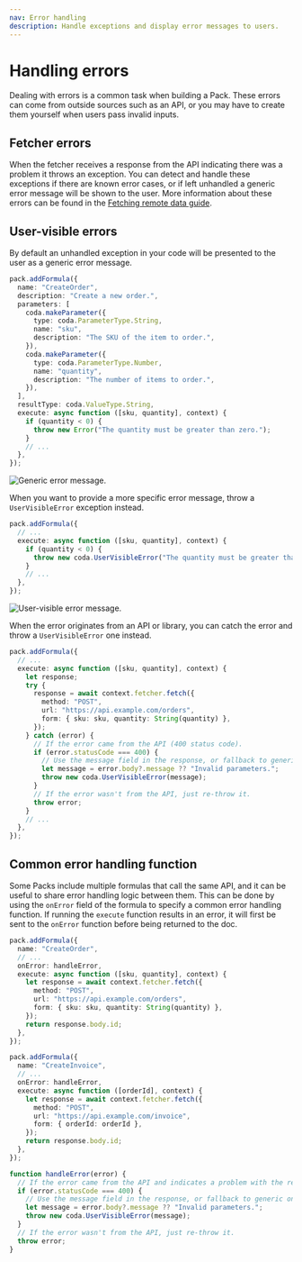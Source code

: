 ```yaml
---
nav: Error handling
description: Handle exceptions and display error messages to users.
---
```


# Handling errors

Dealing with errors is a common task when building a Pack. These errors can come from outside sources such as an API, or you may have to create them yourself when users pass invalid inputs.


## Fetcher errors

When the fetcher receives a response from the API indicating there was a problem it throws an exception. You can detect and handle these exceptions if there are known error cases, or if left unhandled a generic error message will be shown to the user. More information about these errors can be found in the [Fetching remote data guide][fetcher].


## User-visible errors

By default an unhandled exception in your code will be presented to the user as a generic error message.

```ts
pack.addFormula({
  name: "CreateOrder",
  description: "Create a new order.",
  parameters: [
    coda.makeParameter({
      type: coda.ParameterType.String,
      name: "sku",
      description: "The SKU of the item to order.",
    }),
    coda.makeParameter({
      type: coda.ParameterType.Number,
      name: "quantity",
      description: "The number of items to order.",
    }),
  ],
  resultType: coda.ValueType.String,
  execute: async function ([sku, quantity], context) {
    if (quantity < 0) {
      throw new Error("The quantity must be greater than zero.");
    }
    // ...
  },
});
```

<img src="../../../images/errors_generic.png" srcset="../../../images/errors_generic_2x.png 2x" class="screenshot" alt="Generic error message.">

When you want to provide a more specific error message, throw a `UserVisibleError` exception instead.

```{.ts hl_lines="5"}
pack.addFormula({
  // ...
  execute: async function ([sku, quantity], context) {
    if (quantity < 0) {
      throw new coda.UserVisibleError("The quantity must be greater than zero.");
    }
    // ...
  },
});
```

<img src="../../../images/errors_user_visible.png" srcset="../../../images/errors_user_visible_2x.png 2x" class="screenshot" alt="User-visible error message.">

When the error originates from an API or library, you can catch the error and throw a `UserVisibleError` one instead.

```ts
pack.addFormula({
  // ...
  execute: async function ([sku, quantity], context) {
    let response;
    try {
      response = await context.fetcher.fetch({
        method: "POST",
        url: "https://api.example.com/orders",
        form: { sku: sku, quantity: String(quantity) },
      });
    } catch (error) {
      // If the error came from the API (400 status code).
      if (error.statusCode === 400) {
        // Use the message field in the response, or fallback to generic one.
        let message = error.body?.message ?? "Invalid parameters.";
        throw new coda.UserVisibleError(message);
      }
      // If the error wasn't from the API, just re-throw it.
      throw error;
    }
    // ...
  },
});
```


## Common error handling function

Some Packs include multiple formulas that call the same API, and it can be useful to share error handling logic between them. This can be done by using the `onError` field of the formula to specify a common error handling function. If running the `execute` function results in an error, it will first be sent to the `onError` function before being returned to the doc.

```{.ts hl_lines="4 18 29-38"}
pack.addFormula({
  name: "CreateOrder",
  // ...
  onError: handleError,
  execute: async function ([sku, quantity], context) {
    let response = await context.fetcher.fetch({
      method: "POST",
      url: "https://api.example.com/orders",
      form: { sku: sku, quantity: String(quantity) },
    });
    return response.body.id;
  },
});

pack.addFormula({
  name: "CreateInvoice",
  // ...
  onError: handleError,
  execute: async function ([orderId], context) {
    let response = await context.fetcher.fetch({
      method: "POST",
      url: "https://api.example.com/invoice",
      form: { orderId: orderId },
    });
    return response.body.id;
  },
});

function handleError(error) {
  // If the error came from the API and indicates a problem with the request.
  if (error.statusCode === 400) {
    // Use the message field in the response, or fallback to generic one.
    let message = error.body?.message ?? "Invalid parameters.";
    throw new coda.UserVisibleError(message);
  }
  // If the error wasn't from the API, just re-throw it.
  throw error;
}
```


[fetcher]: ../basics/fetcher.md#errors
